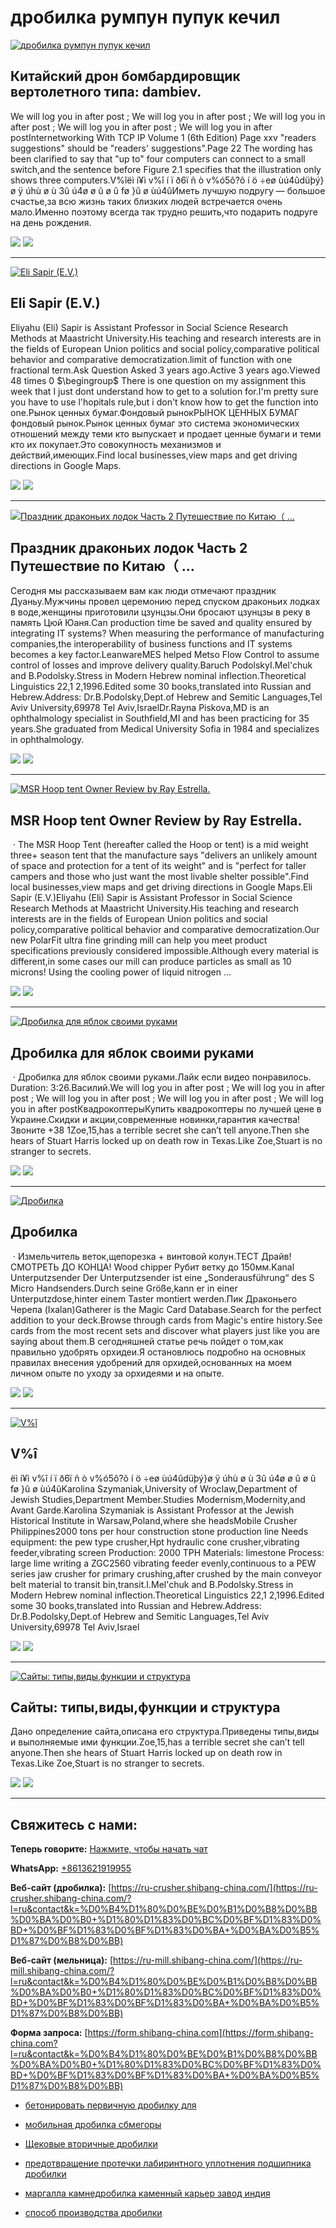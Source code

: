 # дробилка румпун пупук кечил

<a href="https://swt.shibang-china.com/?l=ru&img&k=%D0%B4%D1%80%D0%BE%D0%B1%D0%B8%D0%BB%D0%BA%D0%B0+%D1%80%D1%83%D0%BC%D0%BF%D1%83%D0%BD+%D0%BF%D1%83%D0%BF%D1%83%D0%BA+%D0%BA%D0%B5%D1%87%D0%B8%D0%BB" target="_blank">![дробилка румпун пупук кечил](http://static.shibang-china.com/all-800x300/671.jpg)</a>

## Китайский дрон бомбардировщик вертолетного типа: dambiev.
We will log you in after post ; We will log you in after post ; We will log you in after post ; We will log you in after post ; We will log you in after postInternetworking With TCP IP Volume 1 (6th Edition) Page xxv &quot;readers suggestions&quot; should be &quot;readers' suggestions&quot;.Page 22 The wording has been clarified to say that &quot;up to&quot; four computers can connect to a small switch,and the sentence before Figure 2.1 specifies that the illustration only shows three computers.V%&#238;&#235;&#236; &#237;&#165;&#236; v%&#238; &#237; &#239; &#240;6&#239; &#241; &#242; v%&#243;5&#244;?&#245; &#237; &#246; &#247;e&#248; &#249;&#250;4&#251;d&#252;&#254;&#253;}&#248; &#255; &#250;h&#249; &#248; &#249; 3&#251; &#250;4&#248; &#248; &#251; &#248; &#251; f&#248; }&#251; &#248; &#249;&#250;4&#251;Иметь лучшую подругу — большое счастье,за всю жизнь таких близких людей встречается очень мало.Именно поэтому всегда так трудно решить,что подарить подруге на день рождения.


<a href="https://whatsapp.shibangsoft.com/WhatsApp.php" target="_blank" title="WhatsApp">![](http://static.shibang-china.com/icon/whatsapp.png)</a> <a href="https://swt.shibang-china.com/?l=ru&icon&k=%D0%B4%D1%80%D0%BE%D0%B1%D0%B8%D0%BB%D0%BA%D0%B0+%D1%80%D1%83%D0%BC%D0%BF%D1%83%D0%BD+%D0%BF%D1%83%D0%BF%D1%83%D0%BA+%D0%BA%D0%B5%D1%87%D0%B8%D0%BB" target="_blank">![](http://static.shibang-china.com/icon/chat-ru.png)</a>

---

<a href="https://swt.shibang-china.com/?l=ru&img&k=%D0%B4%D1%80%D0%BE%D0%B1%D0%B8%D0%BB%D0%BA%D0%B0+%D1%80%D1%83%D0%BC%D0%BF%D1%83%D0%BD+%D0%BF%D1%83%D0%BF%D1%83%D0%BA+%D0%BA%D0%B5%D1%87%D0%B8%D0%BB" target="_blank">![Eli Sapir (E.V.)](http://static.shibang-china.com/all-800x300/788.jpg)</a>

## Eli Sapir (E.V.)
Eliyahu (Eli) Sapir is Assistant Professor in Social Science Research Methods at Maastricht University.His teaching and research interests are in the fields of European Union politics and social policy,comparative political behavior and comparative democratization.limit of function with one fractional term.Ask Question Asked 3 years ago.Active 3 years ago.Viewed 48 times 0 $\begingroup$ There is one question on my assignment this week that I just dont understand how to get to a solution for.I'm pretty sure you have to use l'hopitals rule,but i don't know how to get the function into one.Рынок ценных бумаг.Фондовый рынокРЫНОК ЦЕННЫХ БУМАГ фондовый рынок.Рынок ценных бумаг это система экономических отношений между теми кто выпускает и продает ценные бумаги и теми кто их покупает.Это совокупность механизмов и действий,имеющих.Find local businesses,view maps and get driving directions in Google Maps.


<a href="https://whatsapp.shibangsoft.com/WhatsApp.php" target="_blank" title="WhatsApp">![](http://static.shibang-china.com/icon/whatsapp.png)</a> <a href="https://swt.shibang-china.com/?l=ru&icon&k=%D0%B4%D1%80%D0%BE%D0%B1%D0%B8%D0%BB%D0%BA%D0%B0+%D1%80%D1%83%D0%BC%D0%BF%D1%83%D0%BD+%D0%BF%D1%83%D0%BF%D1%83%D0%BA+%D0%BA%D0%B5%D1%87%D0%B8%D0%BB" target="_blank">![](http://static.shibang-china.com/icon/chat-ru.png)</a>

---

<a href="https://swt.shibang-china.com/?l=ru&img&k=%D0%B4%D1%80%D0%BE%D0%B1%D0%B8%D0%BB%D0%BA%D0%B0+%D1%80%D1%83%D0%BC%D0%BF%D1%83%D0%BD+%D0%BF%D1%83%D0%BF%D1%83%D0%BA+%D0%BA%D0%B5%D1%87%D0%B8%D0%BB" target="_blank">![Праздник драконьих лодок Часть 2 Путешествие по Китаю（ …](http://static.shibang-china.com/all-800x300/1342.jpg)</a>

## Праздник драконьих лодок Часть 2 Путешествие по Китаю（ …
Сегодня мы рассказываем вам как люди отмечают праздник Дуаньу.Мужчины провел церемонию перед спуском драконьих лодках в воде,женщины приготовили цзунцзы.Они бросают цзунцзы в реку в память Цюй Юаня.Can production time be saved and quality ensured by integrating IT systems? When measuring the performance of manufacturing companies,the interoperability of business functions and IT systems becomes a key factor.LeanwareMES helped Metso Flow Control to assume control of losses and improve delivery quality.Baruch PodolskyI.Mel'chuk and B.Podolsky.Stress in Modern Hebrew nominal inflection.Theoretical Linguistics 22,1 2,1996.Edited some 30 books,translated into Russian and Hebrew.Address: Dr.B.Podolsky,Dept.of Hebrew and Semitic Languages,Tel Aviv University,69978 Tel Aviv,IsraelDr.Rayna Piskova,MD is an ophthalmology specialist in Southfield,MI and has been practicing for 35 years.She graduated from Medical University Sofia in 1984 and specializes in ophthalmology.


<a href="https://whatsapp.shibangsoft.com/WhatsApp.php" target="_blank" title="WhatsApp">![](http://static.shibang-china.com/icon/whatsapp.png)</a> <a href="https://swt.shibang-china.com/?l=ru&icon&k=%D0%B4%D1%80%D0%BE%D0%B1%D0%B8%D0%BB%D0%BA%D0%B0+%D1%80%D1%83%D0%BC%D0%BF%D1%83%D0%BD+%D0%BF%D1%83%D0%BF%D1%83%D0%BA+%D0%BA%D0%B5%D1%87%D0%B8%D0%BB" target="_blank">![](http://static.shibang-china.com/icon/chat-ru.png)</a>

---

<a href="https://swt.shibang-china.com/?l=ru&img&k=%D0%B4%D1%80%D0%BE%D0%B1%D0%B8%D0%BB%D0%BA%D0%B0+%D1%80%D1%83%D0%BC%D0%BF%D1%83%D0%BD+%D0%BF%D1%83%D0%BF%D1%83%D0%BA+%D0%BA%D0%B5%D1%87%D0%B8%D0%BB" target="_blank">![MSR Hoop tent Owner Review by Ray Estrella.](http://static.shibang-china.com/all-800x300/1016.jpg)</a>

## MSR Hoop tent Owner Review by Ray Estrella.
&nbsp;&#0183;&#32;The MSR Hoop Tent (hereafter called the Hoop or tent) is a mid weight three+ season tent that the manufacture says &quot;delivers an unlikely amount of space and protection for a tent of its weight&quot; and is &quot;perfect for taller campers and those who just want the most livable shelter possible&quot;.Find local businesses,view maps and get driving directions in Google Maps.Eli Sapir (E.V.)Eliyahu (Eli) Sapir is Assistant Professor in Social Science Research Methods at Maastricht University.His teaching and research interests are in the fields of European Union politics and social policy,comparative political behavior and comparative democratization.Our new PolarFit ultra fine grinding mill can help you meet product specifications previously considered impossible.Although every material is different,in some cases our mill can produce particles as small as 10 microns! Using the cooling power of liquid nitrogen …


<a href="https://whatsapp.shibangsoft.com/WhatsApp.php" target="_blank" title="WhatsApp">![](http://static.shibang-china.com/icon/whatsapp.png)</a> <a href="https://swt.shibang-china.com/?l=ru&icon&k=%D0%B4%D1%80%D0%BE%D0%B1%D0%B8%D0%BB%D0%BA%D0%B0+%D1%80%D1%83%D0%BC%D0%BF%D1%83%D0%BD+%D0%BF%D1%83%D0%BF%D1%83%D0%BA+%D0%BA%D0%B5%D1%87%D0%B8%D0%BB" target="_blank">![](http://static.shibang-china.com/icon/chat-ru.png)</a>

---

<a href="https://swt.shibang-china.com/?l=ru&img&k=%D0%B4%D1%80%D0%BE%D0%B1%D0%B8%D0%BB%D0%BA%D0%B0+%D1%80%D1%83%D0%BC%D0%BF%D1%83%D0%BD+%D0%BF%D1%83%D0%BF%D1%83%D0%BA+%D0%BA%D0%B5%D1%87%D0%B8%D0%BB" target="_blank">![Дробилка для яблок своими руками](http://static.shibang-china.com/all-800x300/851.jpg)</a>

## Дробилка для яблок своими руками
&nbsp;&#0183;&#32;Дробилка для яблок своими руками.Лайк если видео понравилось. Duration: 3:26.Василий.We will log you in after post ; We will log you in after post ; We will log you in after post ; We will log you in after post ; We will log you in after postКвадрокоптерыКупить квадрокоптеры по лучшей цене в Украине.Скидки и акции,современные новинки,гарантия качества! Звоните +38 1Zoe,15,has a terrible secret she can’t tell anyone.Then she hears of Stuart Harris locked up on death row in Texas.Like Zoe,Stuart is no stranger to secrets.


<a href="https://whatsapp.shibangsoft.com/WhatsApp.php" target="_blank" title="WhatsApp">![](http://static.shibang-china.com/icon/whatsapp.png)</a> <a href="https://swt.shibang-china.com/?l=ru&icon&k=%D0%B4%D1%80%D0%BE%D0%B1%D0%B8%D0%BB%D0%BA%D0%B0+%D1%80%D1%83%D0%BC%D0%BF%D1%83%D0%BD+%D0%BF%D1%83%D0%BF%D1%83%D0%BA+%D0%BA%D0%B5%D1%87%D0%B8%D0%BB" target="_blank">![](http://static.shibang-china.com/icon/chat-ru.png)</a>

---

<a href="https://swt.shibang-china.com/?l=ru&img&k=%D0%B4%D1%80%D0%BE%D0%B1%D0%B8%D0%BB%D0%BA%D0%B0+%D1%80%D1%83%D0%BC%D0%BF%D1%83%D0%BD+%D0%BF%D1%83%D0%BF%D1%83%D0%BA+%D0%BA%D0%B5%D1%87%D0%B8%D0%BB" target="_blank">![Дробилка](http://static.shibang-china.com/all-800x300/1514.jpg)</a>

## Дробилка
&nbsp;&#0183;&#32;Измельчитель веток,щепорезка + винтовой колун.ТЕСТ Драйв! СМОТРЕТЬ ДО КОНЦА! Wood chipper Рубит ветку до 150мм.Kanal Unterputzsender Der Unterputzsender ist eine „Sonderausf&#252;hrung“ des S Micro Handsenders.Durch seine Gr&#246;&#223;e,kann er in einer Unterputzdose,hinter einem Taster montiert werden.Пик Драконьего Черепа (Ixalan)Gatherer is the Magic Card Database.Search for the perfect addition to your deck.Browse through cards from Magic's entire history.See cards from the most recent sets and discover what players just like you are saying about them.В сегодняшней статье речь пойдет о том,как правильно удобрять орхидеи.Я остановлюсь подробно на основных правилах внесения удобрений для орхидей,основанных на моем личном опыте по уходу за орхидеями и на опыте.


<a href="https://whatsapp.shibangsoft.com/WhatsApp.php" target="_blank" title="WhatsApp">![](http://static.shibang-china.com/icon/whatsapp.png)</a> <a href="https://swt.shibang-china.com/?l=ru&icon&k=%D0%B4%D1%80%D0%BE%D0%B1%D0%B8%D0%BB%D0%BA%D0%B0+%D1%80%D1%83%D0%BC%D0%BF%D1%83%D0%BD+%D0%BF%D1%83%D0%BF%D1%83%D0%BA+%D0%BA%D0%B5%D1%87%D0%B8%D0%BB" target="_blank">![](http://static.shibang-china.com/icon/chat-ru.png)</a>

---

<a href="https://swt.shibang-china.com/?l=ru&img&k=%D0%B4%D1%80%D0%BE%D0%B1%D0%B8%D0%BB%D0%BA%D0%B0+%D1%80%D1%83%D0%BC%D0%BF%D1%83%D0%BD+%D0%BF%D1%83%D0%BF%D1%83%D0%BA+%D0%BA%D0%B5%D1%87%D0%B8%D0%BB" target="_blank">![V%&#238;](http://static.shibang-china.com/all-800x300/657.jpg)</a>

## V%&#238;
&#235;&#236; &#237;&#165;&#236; v%&#238; &#237; &#239; &#240;6&#239; &#241; &#242; v%&#243;5&#244;?&#245; &#237; &#246; &#247;e&#248; &#249;&#250;4&#251;d&#252;&#254;&#253;}&#248; &#255; &#250;h&#249; &#248; &#249; 3&#251; &#250;4&#248; &#248; &#251; &#248; &#251; f&#248; }&#251; &#248; &#249;&#250;4&#251;Karolina Szymaniak,University of Wroclaw,Department of Jewish Studies,Department Member.Studies Modernism,Modernity,and Avant Garde.Karolina Szymaniak is Assistant Professor at the Jewish Historical Institute in Warsaw,Poland,where she headsMobile Crusher Philippines2000 tons per hour construction stone production line Needs equipment: the pew type crusher,Hpt hydraulic cone crusher,vibrating feeder,vibrating screen Production: 2000 TPH Materials: limestone Process: large lime writing a ZGC2560 vibrating feeder evenly,continuous to a PEW series jaw crusher for primary crushing,after crushed by the main conveyor belt material to transit bin,transit.I.Mel'chuk and B.Podolsky.Stress in Modern Hebrew nominal inflection.Theoretical Linguistics 22,1 2,1996.Edited some 30 books,translated into Russian and Hebrew.Address: Dr.B.Podolsky,Dept.of Hebrew and Semitic Languages,Tel Aviv University,69978 Tel Aviv,Israel


<a href="https://whatsapp.shibangsoft.com/WhatsApp.php" target="_blank" title="WhatsApp">![](http://static.shibang-china.com/icon/whatsapp.png)</a> <a href="https://swt.shibang-china.com/?l=ru&icon&k=%D0%B4%D1%80%D0%BE%D0%B1%D0%B8%D0%BB%D0%BA%D0%B0+%D1%80%D1%83%D0%BC%D0%BF%D1%83%D0%BD+%D0%BF%D1%83%D0%BF%D1%83%D0%BA+%D0%BA%D0%B5%D1%87%D0%B8%D0%BB" target="_blank">![](http://static.shibang-china.com/icon/chat-ru.png)</a>

---

<a href="https://swt.shibang-china.com/?l=ru&img&k=%D0%B4%D1%80%D0%BE%D0%B1%D0%B8%D0%BB%D0%BA%D0%B0+%D1%80%D1%83%D0%BC%D0%BF%D1%83%D0%BD+%D0%BF%D1%83%D0%BF%D1%83%D0%BA+%D0%BA%D0%B5%D1%87%D0%B8%D0%BB" target="_blank">![Сайты: типы,виды,функции и структура](http://static.shibang-china.com/all-800x300/96.jpg)</a>

## Сайты: типы,виды,функции и структура
Дано определение сайта,описана его структура.Приведены типы,виды и выполняемые ими функции.Zoe,15,has a terrible secret she can’t tell anyone.Then she hears of Stuart Harris locked up on death row in Texas.Like Zoe,Stuart is no stranger to secrets.

<a href="https://whatsapp.shibangsoft.com/WhatsApp.php" target="_blank" title="WhatsApp">![](http://static.shibang-china.com/icon/whatsapp.png)</a> <a href="https://swt.shibang-china.com/?l=ru&icon&k=%D0%B4%D1%80%D0%BE%D0%B1%D0%B8%D0%BB%D0%BA%D0%B0+%D1%80%D1%83%D0%BC%D0%BF%D1%83%D0%BD+%D0%BF%D1%83%D0%BF%D1%83%D0%BA+%D0%BA%D0%B5%D1%87%D0%B8%D0%BB" target="_blank">![](http://static.shibang-china.com/icon/chat-ru.png)</a>

---
## Свяжитесь с нами:

**Теперь говорите:** [Нажмите, чтобы начать чат](https://swt.shibang-china.com?l=ru&contact&k=%D0%B4%D1%80%D0%BE%D0%B1%D0%B8%D0%BB%D0%BA%D0%B0+%D1%80%D1%83%D0%BC%D0%BF%D1%83%D0%BD+%D0%BF%D1%83%D0%BF%D1%83%D0%BA+%D0%BA%D0%B5%D1%87%D0%B8%D0%BB)

**WhatsApp:**  [+8613621919955](https://whatsapp.shibangsoft.com/WhatsApp.php)

**Веб-сайт (дробилка):** [https://ru-crusher.shibang-china.com/](https://ru-crusher.shibang-china.com/?l=ru&contact&k=%D0%B4%D1%80%D0%BE%D0%B1%D0%B8%D0%BB%D0%BA%D0%B0+%D1%80%D1%83%D0%BC%D0%BF%D1%83%D0%BD+%D0%BF%D1%83%D0%BF%D1%83%D0%BA+%D0%BA%D0%B5%D1%87%D0%B8%D0%BB)

**Веб-сайт (мельница):** [https://ru-mill.shibang-china.com/](https://ru-mill.shibang-china.com/?l=ru&contact&k=%D0%B4%D1%80%D0%BE%D0%B1%D0%B8%D0%BB%D0%BA%D0%B0+%D1%80%D1%83%D0%BC%D0%BF%D1%83%D0%BD+%D0%BF%D1%83%D0%BF%D1%83%D0%BA+%D0%BA%D0%B5%D1%87%D0%B8%D0%BB)

**Форма запроса:** [https://form.shibang-china.com](https://form.shibang-china.com?l=ru&contact&k=%D0%B4%D1%80%D0%BE%D0%B1%D0%B8%D0%BB%D0%BA%D0%B0+%D1%80%D1%83%D0%BC%D0%BF%D1%83%D0%BD+%D0%BF%D1%83%D0%BF%D1%83%D0%BA+%D0%BA%D0%B5%D1%87%D0%B8%D0%BB)

* [бетонировать первичную дробилку для](../134/%D0%B1%D0%B5%D1%82%D0%BE%D0%BD%D0%B8%D1%80%D0%BE%D0%B2%D0%B0%D1%82%D1%8C%20%D0%BF%D0%B5%D1%80%D0%B2%D0%B8%D1%87%D0%BD%D1%83%D1%8E%20%D0%B4%D1%80%D0%BE%D0%B1%D0%B8%D0%BB%D0%BA%D1%83%20%D0%B4%D0%BB%D1%8F.md)

* [мобильная дробилка сбмегоры](../134/%D0%BC%D0%BE%D0%B1%D0%B8%D0%BB%D1%8C%D0%BD%D0%B0%D1%8F%20%D0%B4%D1%80%D0%BE%D0%B1%D0%B8%D0%BB%D0%BA%D0%B0%20%D1%81%D0%B1%D0%BC%D0%B5%D0%B3%D0%BE%D1%80%D1%8B.md)

* [Щековые вторичные дробилки](../134/%D0%A9%D0%B5%D0%BA%D0%BE%D0%B2%D1%8B%D0%B5%20%D0%B2%D1%82%D0%BE%D1%80%D0%B8%D1%87%D0%BD%D1%8B%D0%B5%20%D0%B4%D1%80%D0%BE%D0%B1%D0%B8%D0%BB%D0%BA%D0%B8.md)

* [предотвращение протечки лабиринтного уплотнения подшипника дробилки](../131/%D0%BF%D1%80%D0%B5%D0%B4%D0%BE%D1%82%D0%B2%D1%80%D0%B0%D1%89%D0%B5%D0%BD%D0%B8%D0%B5%20%D0%BF%D1%80%D0%BE%D1%82%D0%B5%D1%87%D0%BA%D0%B8%20%D0%BB%D0%B0%D0%B1%D0%B8%D1%80%D0%B8%D0%BD%D1%82%D0%BD%D0%BE%D0%B3%D0%BE%20%D1%83%D0%BF%D0%BB%D0%BE%D1%82%D0%BD%D0%B5%D0%BD%D0%B8%D1%8F%20%D0%BF%D0%BE%D0%B4%D1%88%D0%B8%D0%BF%D0%BD%D0%B8%D0%BA%D0%B0%20%D0%B4%D1%80%D0%BE%D0%B1%D0%B8%D0%BB%D0%BA%D0%B8.md)

* [маргалла камнедробилка каменный карьер завод индия](../131/%D0%BC%D0%B0%D1%80%D0%B3%D0%B0%D0%BB%D0%BB%D0%B0%20%D0%BA%D0%B0%D0%BC%D0%BD%D0%B5%D0%B4%D1%80%D0%BE%D0%B1%D0%B8%D0%BB%D0%BA%D0%B0%20%D0%BA%D0%B0%D0%BC%D0%B5%D0%BD%D0%BD%D1%8B%D0%B9%20%D0%BA%D0%B0%D1%80%D1%8C%D0%B5%D1%80%20%D0%B7%D0%B0%D0%B2%D0%BE%D0%B4%20%D0%B8%D0%BD%D0%B4%D0%B8%D1%8F.md)

* [способ производства дробилки](../135/%D1%81%D0%BF%D0%BE%D1%81%D0%BE%D0%B1%20%D0%BF%D1%80%D0%BE%D0%B8%D0%B7%D0%B2%D0%BE%D0%B4%D1%81%D1%82%D0%B2%D0%B0%20%D0%B4%D1%80%D0%BE%D0%B1%D0%B8%D0%BB%D0%BA%D0%B8.md)